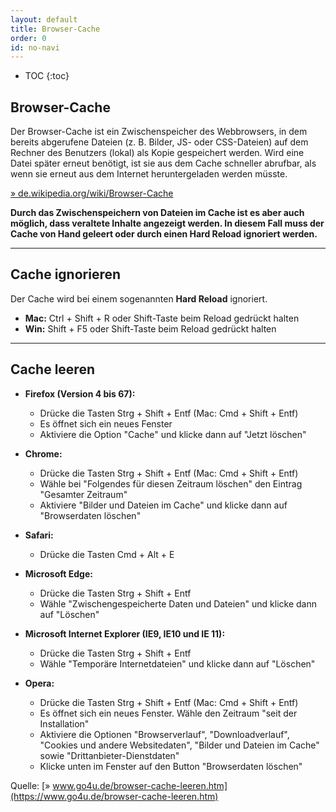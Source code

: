 ```yaml
---
layout: default
title: Browser-Cache
order: 0
id: no-navi
---
```


* TOC
{:toc}

## Browser-Cache

Der Browser-Cache ist ein Zwischenspeicher des Webbrowsers, in dem bereits abgerufene Dateien (z. B. Bilder, JS- oder CSS-Dateien) auf dem Rechner des Benutzers (lokal) als Kopie gespeichert werden. Wird eine Datei später erneut benötigt, ist sie aus dem Cache schneller abrufbar, als wenn sie erneut aus dem Internet heruntergeladen werden müsste.

[» de.wikipedia.org/wiki/Browser-Cache](https://de.wikipedia.org/wiki/Browser-Cache)

**Durch das Zwischenspeichern von Dateien im Cache ist es aber auch möglich, dass veraltete Inhalte angezeigt werden. In diesem Fall muss der Cache von Hand geleert oder durch einen Hard Reload ignoriert werden.**

---

## Cache ignorieren

Der Cache wird bei einem sogenannten **Hard Reload** ignoriert.

* **Mac:** Ctrl + Shift + R oder Shift-Taste beim Reload gedrückt halten
* **Win:** Shift + F5 oder Shift-Taste beim Reload gedrückt halten

---

## Cache leeren

* **Firefox (Version 4 bis 67):**
  * Drücke die Tasten Strg + Shift + Entf (Mac: Cmd + Shift + Entf)
  * Es öffnet sich ein neues Fenster
  * Aktiviere die Option "Cache" und klicke dann auf "Jetzt löschen"

* **Chrome:**
  * Drücke die Tasten Strg + Shift + Entf (Mac: Cmd + Shift + Entf)
  * Wähle bei "Folgendes für diesen Zeitraum löschen" den Eintrag "Gesamter Zeitraum"
  * Aktiviere "Bilder und Dateien im Cache" und klicke dann auf "Browserdaten löschen"

* **Safari:**
  * Drücke die Tasten Cmd + Alt + E

* **Microsoft Edge:**
  * Drücke die Tasten Strg + Shift + Entf
  * Wähle "Zwischengespeicherte Daten und Dateien" und klicke dann auf "Löschen"

* **Microsoft Internet Explorer (IE9, IE10 und IE 11):**
  * Drücke die Tasten Strg + Shift + Entf
  * Wähle "Temporäre Internetdateien" und klicke dann auf "Löschen"

* **Opera:**
  * Drücke die Tasten Strg + Shift + Entf (Mac: Cmd + Shift + Entf)
  * Es öffnet sich ein neues Fenster. Wähle den Zeitraum "seit der Installation"
  * Aktiviere die Optionen "Browserverlauf", "Downloadverlauf", "Cookies und andere Websitedaten", "Bilder und Dateien im Cache" sowie "Drittanbieter-Dienstdaten"
  * Klicke unten im Fenster auf den Button "Browserdaten löschen"

Quelle: [» www.go4u.de/browser-cache-leeren.htm](https://www.go4u.de/browser-cache-leeren.htm)
